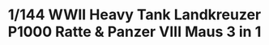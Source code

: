 ---
title: "1/144 WWII Heavy Tank Landkreuzer P1000 Ratte & Panzer VIII Maus  3 in 1"
price: "TBA" 
desc: "Maketa"
img_path: "/assets/img/TAKO3001.jpg"
brand: "N/A"
available: false
special_offer: false
new: false
soon: false
cat: "010000"
subcat: "010200"
subsubcat: "0N/A"
sifra: "TAKO3001"
---